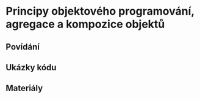 Principy objektového programování, agregace a kompozice objektů
===

Povídání
---

Ukázky kódu
---

Materiály
---